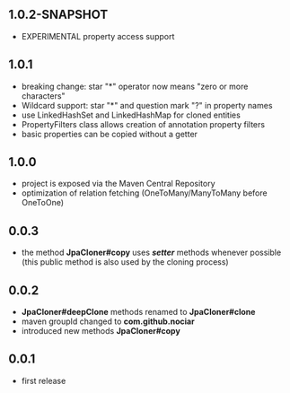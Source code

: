 ## 1.0.2-SNAPSHOT
- EXPERIMENTAL property access support

## 1.0.1
- breaking change: star "*" operator now means "zero or more characters"  
- Wildcard support: star "*" and question mark "?" in property names   
- use LinkedHashSet and LinkedHashMap for cloned entities
- PropertyFilters class allows creation of annotation property filters 
- basic properties can be copied without a getter 

## 1.0.0
- project is exposed via the Maven Central Repository
- optimization of relation fetching (OneToMany/ManyToMany before OneToOne)

## 0.0.3
- the method **JpaCloner#copy** uses _**setter**_ methods whenever possible (this public method is also used by the cloning process)

## 0.0.2
- **JpaCloner#deepClone** methods renamed to **JpaCloner#clone**
- maven groupId changed to **com.github.nociar**
- introduced new methods **JpaCloner#copy**

## 0.0.1
- first release
